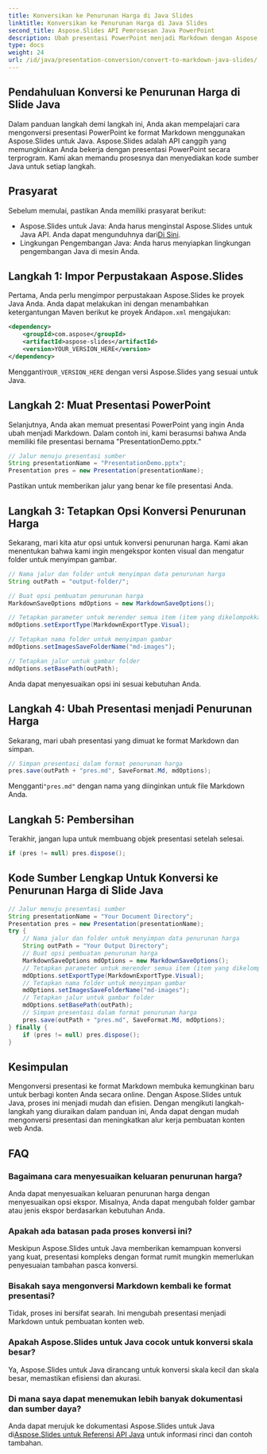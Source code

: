 ```yaml
---
title: Konversikan ke Penurunan Harga di Java Slides
linktitle: Konversikan ke Penurunan Harga di Java Slides
second_title: Aspose.Slides API Pemrosesan Java PowerPoint
description: Ubah presentasi PowerPoint menjadi Markdown dengan Aspose.Slides untuk Java. Ikuti panduan langkah demi langkah ini untuk mengubah slide Anda dengan mudah.
type: docs
weight: 24
url: /id/java/presentation-conversion/convert-to-markdown-java-slides/
---
```


## Pendahuluan Konversi ke Penurunan Harga di Slide Java

Dalam panduan langkah demi langkah ini, Anda akan mempelajari cara mengonversi presentasi PowerPoint ke format Markdown menggunakan Aspose.Slides untuk Java. Aspose.Slides adalah API canggih yang memungkinkan Anda bekerja dengan presentasi PowerPoint secara terprogram. Kami akan memandu prosesnya dan menyediakan kode sumber Java untuk setiap langkah.

## Prasyarat

Sebelum memulai, pastikan Anda memiliki prasyarat berikut:

-  Aspose.Slides untuk Java: Anda harus menginstal Aspose.Slides untuk Java API. Anda dapat mengunduhnya dari[Di Sini](https://products.aspose.com/slides/java/).
- Lingkungan Pengembangan Java: Anda harus menyiapkan lingkungan pengembangan Java di mesin Anda.

## Langkah 1: Impor Perpustakaan Aspose.Slides

 Pertama, Anda perlu mengimpor perpustakaan Aspose.Slides ke proyek Java Anda. Anda dapat melakukan ini dengan menambahkan ketergantungan Maven berikut ke proyek Anda`pom.xml` mengajukan:

```xml
<dependency>
    <groupId>com.aspose</groupId>
    <artifactId>aspose-slides</artifactId>
    <version>YOUR_VERSION_HERE</version>
</dependency>
```

 Mengganti`YOUR_VERSION_HERE` dengan versi Aspose.Slides yang sesuai untuk Java.

## Langkah 2: Muat Presentasi PowerPoint

Selanjutnya, Anda akan memuat presentasi PowerPoint yang ingin Anda ubah menjadi Markdown. Dalam contoh ini, kami berasumsi bahwa Anda memiliki file presentasi bernama "PresentationDemo.pptx."

```java
// Jalur menuju presentasi sumber
String presentationName = "PresentationDemo.pptx";
Presentation pres = new Presentation(presentationName);
```

Pastikan untuk memberikan jalur yang benar ke file presentasi Anda.

## Langkah 3: Tetapkan Opsi Konversi Penurunan Harga

Sekarang, mari kita atur opsi untuk konversi penurunan harga. Kami akan menentukan bahwa kami ingin mengekspor konten visual dan mengatur folder untuk menyimpan gambar.

```java
// Nama jalur dan folder untuk menyimpan data penurunan harga
String outPath = "output-folder/";

// Buat opsi pembuatan penurunan harga
MarkdownSaveOptions mdOptions = new MarkdownSaveOptions();

// Tetapkan parameter untuk merender semua item (item yang dikelompokkan akan dirender bersama).
mdOptions.setExportType(MarkdownExportType.Visual);

// Tetapkan nama folder untuk menyimpan gambar
mdOptions.setImagesSaveFolderName("md-images");

// Tetapkan jalur untuk gambar folder
mdOptions.setBasePath(outPath);
```

Anda dapat menyesuaikan opsi ini sesuai kebutuhan Anda.

## Langkah 4: Ubah Presentasi menjadi Penurunan Harga

Sekarang, mari ubah presentasi yang dimuat ke format Markdown dan simpan.

```java
// Simpan presentasi dalam format penurunan harga
pres.save(outPath + "pres.md", SaveFormat.Md, mdOptions);
```

 Mengganti`"pres.md"` dengan nama yang diinginkan untuk file Markdown Anda.

## Langkah 5: Pembersihan

Terakhir, jangan lupa untuk membuang objek presentasi setelah selesai.

```java
if (pres != null) pres.dispose();
```

## Kode Sumber Lengkap Untuk Konversi ke Penurunan Harga di Slide Java

```java
// Jalur menuju presentasi sumber
String presentationName = "Your Document Directory";
Presentation pres = new Presentation(presentationName);
try {
	// Nama jalur dan folder untuk menyimpan data penurunan harga
	String outPath = "Your Output Directory";
	// Buat opsi pembuatan penurunan harga
	MarkdownSaveOptions mdOptions = new MarkdownSaveOptions();
	// Tetapkan parameter untuk merender semua item (item yang dikelompokkan akan dirender bersama).
	mdOptions.setExportType(MarkdownExportType.Visual);
	// Tetapkan nama folder untuk menyimpan gambar
	mdOptions.setImagesSaveFolderName("md-images");
	// Tetapkan jalur untuk gambar folder
	mdOptions.setBasePath(outPath);
	// Simpan presentasi dalam format penurunan harga
	pres.save(outPath + "pres.md", SaveFormat.Md, mdOptions);
} finally {
	if (pres != null) pres.dispose();
}
```

## Kesimpulan

Mengonversi presentasi ke format Markdown membuka kemungkinan baru untuk berbagi konten Anda secara online. Dengan Aspose.Slides untuk Java, proses ini menjadi mudah dan efisien. Dengan mengikuti langkah-langkah yang diuraikan dalam panduan ini, Anda dapat dengan mudah mengonversi presentasi dan meningkatkan alur kerja pembuatan konten web Anda.

## FAQ

### Bagaimana cara menyesuaikan keluaran penurunan harga?

Anda dapat menyesuaikan keluaran penurunan harga dengan menyesuaikan opsi ekspor. Misalnya, Anda dapat mengubah folder gambar atau jenis ekspor berdasarkan kebutuhan Anda.

### Apakah ada batasan pada proses konversi ini?

Meskipun Aspose.Slides untuk Java memberikan kemampuan konversi yang kuat, presentasi kompleks dengan format rumit mungkin memerlukan penyesuaian tambahan pasca konversi.

### Bisakah saya mengonversi Markdown kembali ke format presentasi?

Tidak, proses ini bersifat searah. Ini mengubah presentasi menjadi Markdown untuk pembuatan konten web.

### Apakah Aspose.Slides untuk Java cocok untuk konversi skala besar?

Ya, Aspose.Slides untuk Java dirancang untuk konversi skala kecil dan skala besar, memastikan efisiensi dan akurasi.

### Di mana saya dapat menemukan lebih banyak dokumentasi dan sumber daya?

 Anda dapat merujuk ke dokumentasi Aspose.Slides untuk Java di[Aspose.Slides untuk Referensi API Java](https://reference.aspose.com/slides/java/) untuk informasi rinci dan contoh tambahan.